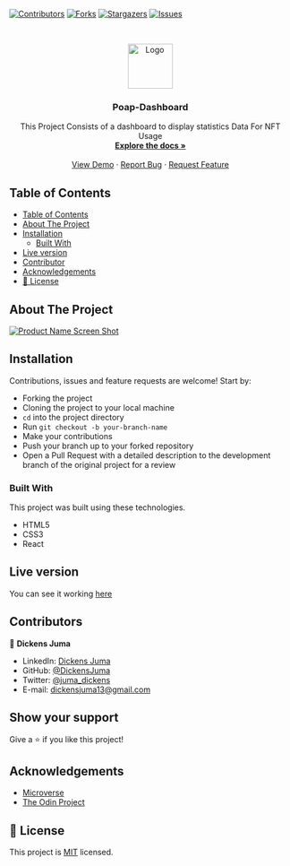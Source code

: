 
<!--
*** Thanks for checking out this README Template. If you have a suggestion that would
*** make this better, please fork the repo and create a pull request or simply open
*** an issue with the tag "enhancement".
*** Thanks again! Now go create something AMAZING! :D
-->

<!-- PROJECT SHIELDS -->
<!--
*** I'm using markdown "reference style" links for readability.
*** Reference links are enclosed in brackets [ ] instead of parentheses ( ).
*** See the bottom of this document for the declaration of the reference variables
*** for contributors-url, forks-url, etc. This is an optional, concise syntax you may use.
*** https://www.markdownguide.org/basic-syntax/#reference-style-links
-->
[![Contributors][contributors-shield]][contributors-url]
[![Forks][forks-shield]][forks-url]
[![Stargazers][stars-shield]][stars-url]
[![Issues][issues-shield]][issues-url]

<!-- PROJECT LOGO -->
<br />
<p align="center">
  <a href="https://github.com/DickensJuma/Poap-Dashboard">
    <img src="images/poap.png" alt="Logo" width="80" height="80">
  </a>

  <h3 align="center"> Poap-Dashboard</h3>

  <p align="center">
     This Project Consists of a dashboard to display statistics Data For NFT Usage
    <br />
    <a href="https://github.com/DickensJuma/Poap-Dashboard"><strong>Explore the docs »</strong></a>
    <br />
    <br />
    <a href="https://raw.githack.com/DickensJuma/Poap-Dashboard/feature/index.html">View Demo</a>
    ·
    <a href="https://github.com/DickensJuma/Poap-Dashboard/issues">Report Bug</a>
    ·
    <a href="https://github.com/DickensJuma/Poap-Dashboard/issues">Request Feature</a>
  </p>
</p>

<!-- TABLE OF CONTENTS -->
## Table of Contents

- [Table of Contents](#table-of-contents)
- [About The Project](#about-the-project)
- [Installation](#installation)
  - [Built With](#built-with)
- [Live version](#live-version)
- [Contributor](#contributor)
- [Acknowledgements](#acknowledgements)
- [📝 License](#%f0%9f%93%9d-license)

<!-- ABOUT THE PROJECT -->
## About The Project

[![Product Name Screen Shot][product-screenshot]](images/poap.png)


<!-- ABOUT THE PROJECT -->
## Installation
Contributions, issues and feature requests are welcome! Start by:
* Forking the project
* Cloning the project to your local machine
* `cd` into the project directory
* Run `git checkout -b your-branch-name`
* Make your contributions
* Push your branch up to your forked repository
* Open a Pull Request with a detailed description to the development branch of the original project for a review

### Built With
This project was built using these technologies.
* HTML5
* CSS3
* React

<!-- LIVE VERSION -->
## Live version

You can see it working [here](https://raw.githack.com/DickensJuma/Poap-Dashboard/feature/index.html)

<!-- CONTACT -->
## Contributors

👤 **Dickens Juma** 
    
- LinkedIn: [Dickens Juma](https://www.linkedin.com/in/dickens-juma-363061182/) 
- GitHub: [@DickensJuma](https://github.com/DickensJuma)
- Twitter: [@juma_dickens](https://twitter.com/juma_dickens)
- E-mail: dickensjuma13@gmail.com

## Show your support

Give a ⭐️ if you like this project!

<!-- ACKNOWLEDGEMENTS -->
## Acknowledgements
* [Microverse](https://www.microverse.org/)
* [The Odin Project](https://www.theodinproject.com/)


<!-- MARKDOWN LINKS & IMAGES -->
<!-- https://www.markdownguide.org/basic-syntax/#reference-style-links -->
[contributors-shield]: https://img.shields.io/github/contributors/DickensJuma/Poap-Dashboard.svg?style=flat-square
[contributors-url]: https://github.com/DickensJuma/Poap-Dashboard/graphs/contributors
[forks-shield]: https://img.shields.io/github/forks/DickensJuma/Poap-Dashboard.svg?style=flat-square
[forks-url]: https://github.com/DickensJuma/Poap-Dashboard/network/members
[stars-shield]: https://img.shields.io/github/stars/DickensJuma/Poap-Dashboard.svg?style=flat-square
[stars-url]: https://github.com/DickensJuma/Poap-Dashboard/stargazers
[issues-shield]: https://img.shields.io/github/issues/DickensJuma/Poap-Dashboard.svg?style=flat-square
[issues-url]: https://github.com/DickensJuma/Poap-Dashboard/issues
[product-screenshot]: images/poap.png

## 📝 License

This project is [MIT](https://opensource.org/licenses/MIT) licensed.